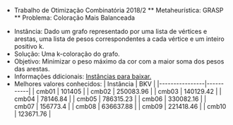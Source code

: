 * Trabalho de Otimização Combinatória 2018/2
** Metaheurística: GRASP
** Problema: Coloração Mais Balanceada
- Instância: Dado um grafo representado por uma lista de vértices e arestas, uma
lista de pesos correspondentes a cada vértice e um inteiro positivo k.
- Solução: Uma k-coloração do grafo.
- Objetivo: Minimizar o peso máximo da cor com a maior soma dos pesos das arestas.
- Informações ddicionais: [Instâncias para baixar.](http://www.inf.ufrgs.br/~mrpritt/oc/cmb.zip)
- Melhores valores conhecidos:
| Instância	 |       BKV |
|----------------|-----------|
| cmb01          |    101405 |
| cmb02          | 250083.96 |
| cmb03          | 140129.42 |
| cmb04          |  78146.84 |
| cmb05          | 786315.23 |
| cmb06          | 330082.16 |
| cmb07          |  156773.4 |
| cmb08          | 636637.88 |
| cmb09          | 221418.46 |
| cmb10          | 123671.76 |
